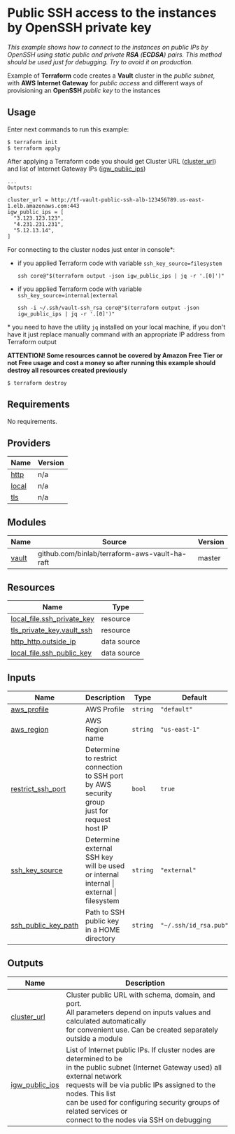 # Public SSH access to the instances by OpenSSH private key

*This example shows how to connect to the instances on public IPs by OpenSSH using static public and private **RSA** (**ECDSA**) pairs. This method should be used just for debugging. Try to avoid it on production.*

Example of **Terraform** code creates a **Vault** cluster in the *public subnet*, with **AWS Internet Gateway** for *public access* and different ways of provisioning an **OpenSSH** *public key* to the instances

## Usage

Enter next commands to run this example:

```shell
$ terraform init
$ terraform apply
```

After applying a Terraform code you should get Cluster URL ([cluster_url](https://github.com/binlab/terraform-aws-vault-ha-raft#output_cluster_url)) and list of Internet Gateway IPs ([igw_public_ips](https://github.com/binlab/terraform-aws-vault-ha-raft#output_igw_public_ips))

```shell
...
Outputs:

cluster_url = http://tf-vault-public-ssh-alb-123456789.us-east-1.elb.amazonaws.com:443
igw_public_ips = [
  "3.123.123.123",
  "4.231.231.231",
  "5.12.13.14",
]
```

For connecting to the cluster nodes just enter in console\*:

- if you applied Terraform code with variable `ssh_key_source=filesystem`

    ```shell
    ssh core@"$(terraform output -json igw_public_ips | jq -r '.[0]')"
    ```

- if you applied Terraform code with variable `ssh_key_source=internal|external`

    ```shell
    ssh -i ~/.ssh/vault-ssh_rsa core@"$(terraform output -json igw_public_ips | jq -r '.[0]')"
    ```

\* you need to have the utility `jq` installed on your local machine, if you don't have it just replace manually command with an appropriate IP address from Terraform output

**ATTENTION! Some resources cannot be covered by Amazon Free Tier or not Free usage and cost a money so after running this example should destroy all resources created previously**

```shell
$ terraform destroy
```

<!-- BEGINNING OF PRE-COMMIT-TERRAFORM DOCS HOOK -->
## Requirements

No requirements.

## Providers

| Name | Version |
|------|---------|
| <a name="provider_http"></a> [http](#provider\_http) | n/a |
| <a name="provider_local"></a> [local](#provider\_local) | n/a |
| <a name="provider_tls"></a> [tls](#provider\_tls) | n/a |

## Modules

| Name | Source | Version |
|------|--------|---------|
| <a name="module_vault"></a> [vault](#module\_vault) | github.com/binlab/terraform-aws-vault-ha-raft | master |

## Resources

| Name | Type |
|------|------|
| [local_file.ssh_private_key](https://registry.terraform.io/providers/hashicorp/local/latest/docs/resources/file) | resource |
| [tls_private_key.vault_ssh](https://registry.terraform.io/providers/hashicorp/tls/latest/docs/resources/private_key) | resource |
| [http_http.outside_ip](https://registry.terraform.io/providers/hashicorp/http/latest/docs/data-sources/http) | data source |
| [local_file.ssh_public_key](https://registry.terraform.io/providers/hashicorp/local/latest/docs/data-sources/file) | data source |

## Inputs

| Name | Description | Type | Default | Required |
|------|-------------|------|---------|:--------:|
| <a name="input_aws_profile"></a> [aws\_profile](#input\_aws\_profile) | AWS Profile | `string` | `"default"` | no |
| <a name="input_aws_region"></a> [aws\_region](#input\_aws\_region) | AWS Region name | `string` | `"us-east-1"` | no |
| <a name="input_restrict_ssh_port"></a> [restrict\_ssh\_port](#input\_restrict\_ssh\_port) | Determine to restrict connection to SSH port by AWS security group <br>just for request host IP | `bool` | `true` | no |
| <a name="input_ssh_key_source"></a> [ssh\_key\_source](#input\_ssh\_key\_source) | Determine external SSH key will be used or internal<br>internal \| external \| filesystem | `string` | `"external"` | no |
| <a name="input_ssh_public_key_path"></a> [ssh\_public\_key\_path](#input\_ssh\_public\_key\_path) | Path to SSH public key in a HOME directory | `string` | `"~/.ssh/id_rsa.pub"` | no |

## Outputs

| Name | Description |
|------|-------------|
| <a name="output_cluster_url"></a> [cluster\_url](#output\_cluster\_url) | Cluster public URL with schema, domain, and port.<br>All parameters depend on inputs values and calculated automatically <br>for convenient use. Can be created separately outside a module |
| <a name="output_igw_public_ips"></a> [igw\_public\_ips](#output\_igw\_public\_ips) | List of Internet public IPs. If cluster nodes are determined to be <br>in the public subnet (Internet Gateway used) all external network <br>requests will be via public IPs assigned to the nodes. This list <br>can be used for configuring security groups of related services or <br>connect to the nodes via SSH on debugging |
<!-- END OF PRE-COMMIT-TERRAFORM DOCS HOOK -->

